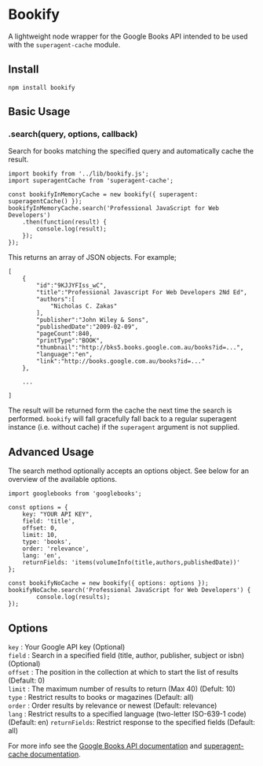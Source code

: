# Bookify

A lightweight node wrapper for the Google Books API intended to be used with the `superagent-cache` module.

## Install

    npm install bookify

## Basic Usage

### .search(query, options, callback)

Search for books matching the specified query and automatically cache the result.

	import bookify from '../lib/bookify.js';
	import superagentCache from 'superagent-cache';

	const bookifyInMemoryCache = new bookify({ superagent: superagentCache() });
	bookifyInMemoryCache.search('Professional JavaScript for Web Developers')
		.then(function(result) {
			console.log(result);
		});
	});

This returns an array of JSON objects. For example;

	[
		{
			"id":"9KJJYFIss_wC",
			"title":"Professional Javascript For Web Developers 2Nd Ed",
			"authors":[
				"Nicholas C. Zakas"
			],
			"publisher":"John Wiley & Sons",
			"publishedDate":"2009-02-09",
			"pageCount":840,
			"printType":"BOOK",
			"thumbnail":"http://bks5.books.google.com.au/books?id=...",
			"language":"en",
			"link":"http://books.google.com.au/books?id=..."
		},

		...

	]

The result will be returned form the cache the next time the search is performed. `bookify` will fall gracefully fall back to a regular superagent instance (i.e. without cache) if the `superagent` argument is not supplied.

## Advanced Usage

The search method optionally accepts an options object. See below for an overview of the available options.

	import googlebooks from 'googlebooks';

	const options = {
		key: "YOUR API KEY",
		field: 'title',
		offset: 0,
		limit: 10,
		type: 'books',
		order: 'relevance',
		lang: 'en',
		returnFields: 'items(volumeInfo(title,authors,publishedDate))'
	};

	const bookifyNoCache = new bookify({ options: options });
	bookifyNoCache.search('Professional JavaScript for Web Developers') {
			console.log(results);
	});

## Options

`key` : Your Google API key (Optional)   
`field` : Search in a specified field (title, author, publisher, subject or isbn) (Optional)   
`offset` : The position in the collection at which to start the list of results (Default: 0)   
`limit` : The maximum number of results to return (Max 40) (Defult: 10)   
`type` : Restrict results to books or magazines (Default: all)   
`order` : Order results by relevance or newest (Default: relevance)   
`lang` : Restrict results to a specified language (two-letter ISO-639-1 code) (Default: en)
`returnFields`: Restrict response to the specified fields (Default: all)

For more info see the [Google Books API documentation](http://code.google.com/apis/books/docs/v1/using.html) and [superagent-cache documentation](https://github.com/jpodwys/superagent-cache).